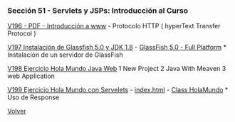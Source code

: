 ### Sección 51 - Servlets y JSPs: Introducción al Curso

[V196 - PDF - Introducción a www](Apuntes/CJSP-A-Leccion-IntroduccionWWW.pdf)
    - Protocolo HTTP ( hyperText Transfer Protocol )

[V197 Instalación de Glassfish 5.0 y JDK 1.8]()
    - [GlassFish 5.0 - Full Platform](https://javaee.github.io/glassfish/download)
        * Instalación de un servidor de GlassFish

[V198 Ejercicio Hola Mundo Java Web](V199_Ejercicio_Hola_Mundo_con_Servelets/src/main)
    1 New Project
    2 Java With Meaven
    3 web Application

[V199 Ejercicio Hola Mundo con Servelets](V199_Ejercicio_Hola_Mundo_con_Servelets/src/main)
    - [index.html](V199_Ejercicio_Hola_Mundo_con_Servelets/src/main/webapp/index.html)
    - [Class HolaMundo](V199_Ejercicio_Hola_Mundo_con_Servelets/src/main/java/web/HolaMundo.java)
        * Uso de Response

[Volver](../)